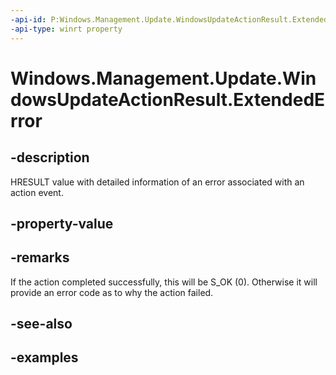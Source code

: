 ```yaml
---
-api-id: P:Windows.Management.Update.WindowsUpdateActionResult.ExtendedError
-api-type: winrt property
---
```


# Windows.Management.Update.WindowsUpdateActionResult.ExtendedError

<!--
public System.Exception ExtendedError { get; }
-->


## -description
HRESULT value with detailed information of an error associated with an action event.

## -property-value

## -remarks
If the action completed successfully, this will be S_OK (0). Otherwise it will provide an error code as to why the action failed.

## -see-also

## -examples


